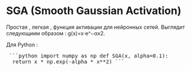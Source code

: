 # SGA (Smooth Gaussian Activation)

Простая , легкая , функция активации для нейронных сетей. Выглядит следующиим образом : g(x)=x⋅e^−αx2.

Для Python :

<pre> ```python import numpy as np def SGA(x, alpha=0.1):
  return x * np.exp(-alpha * x**2) ``` </pre>
